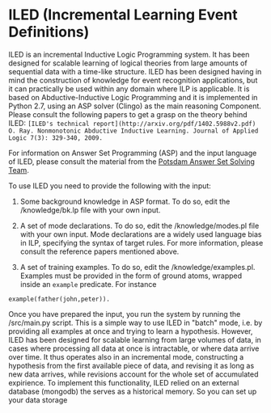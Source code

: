 # ILED (Incremental Learning Event Definitions)


ILED is an incremental Inductive Logic Programming system. It has been designed for scalable learning of logical theories from large amounts of sequential data with a time-like structure. ILED has been designed having in mind the construction of knowledge for event recognition applications, but it can practically be used within any domain where ILP is applicable. It is based on Abductive-Inductive Logic Programming and it is implemented in Python 2.7, using an ASP solver (Clingo) as the main reasoning Component. Please consult the following papers to get a grasp on the theory behind ILED:
`
[ILED's technical report](http://arxiv.org/pdf/1402.5988v2.pdf)
`
`
O. Ray. Nonmonotonic Abductive Inductive Learning. Journal of Applied Logic 7(3): 329-340, 2009.
`

For information on Answer Set Programming (ASP) and the input language of ILED, please consult the material from the [Potsdam Answer Set Solving Team](http://potassco.sourceforge.net/).


To use ILED you need to provide the following with the input:

1) Some background knowledge in ASP format. To do so, edit the /knowledge/bk.lp file with your own input.

2) A set of mode declarations. To do so, edit the /knowledge/modes.pl file with your own input. Mode declarations are a widely used language bias in ILP, specifying the syntax of target rules. For more information, please consult the reference papers mentioned above.

3) A set of training examples. To do so, edit the /knowledge/examples.pl. Examples must be provided in the form of ground atoms, wrapped inside an `example` predicate. For instance

`
example(father(john,peter)).
`

Once you have prepared the input, you run the system by running the /src/main.py script. This is a simple way to use ILED in "batch" mode, i.e. by providing all examples at once and trying to learn a hypothesis. However, ILED has been designed for scalable learning from large volumes of data, in cases where processing all data at once is intractable, or where data arrive over time. It thus operates also in an incremental mode, constructing a hypothesis from the first available piece of data, and revising it as long as new data arrives, while revisions account for the whole set of accumulated expirience. To implement this functionality, ILED relied on an external database (mongodb) the serves as a historical memory. So you can set up your data storage  
